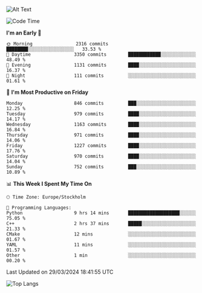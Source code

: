 ![Alt Text](https://media.tenor.com/3Gehha8RO-sAAAAC/goose-dance.gif)

<!--START_SECTION:waka-->
![Code Time](http://img.shields.io/badge/Code%20Time-31%20hrs%2043%20mins-blue)

**I'm an Early 🐤** 

```text
🌞 Morning                2316 commits        ████████░░░░░░░░░░░░░░░░░   33.53 % 
🌆 Daytime                3350 commits        ████████████░░░░░░░░░░░░░   48.49 % 
🌃 Evening                1131 commits        ████░░░░░░░░░░░░░░░░░░░░░   16.37 % 
🌙 Night                  111 commits         ░░░░░░░░░░░░░░░░░░░░░░░░░   01.61 % 
```
📅 **I'm Most Productive on Friday** 

```text
Monday                   846 commits         ███░░░░░░░░░░░░░░░░░░░░░░   12.25 % 
Tuesday                  979 commits         ████░░░░░░░░░░░░░░░░░░░░░   14.17 % 
Wednesday                1163 commits        ████░░░░░░░░░░░░░░░░░░░░░   16.84 % 
Thursday                 971 commits         ████░░░░░░░░░░░░░░░░░░░░░   14.06 % 
Friday                   1227 commits        ████░░░░░░░░░░░░░░░░░░░░░   17.76 % 
Saturday                 970 commits         ████░░░░░░░░░░░░░░░░░░░░░   14.04 % 
Sunday                   752 commits         ███░░░░░░░░░░░░░░░░░░░░░░   10.89 % 
```


📊 **This Week I Spent My Time On** 

```text
🕑︎ Time Zone: Europe/Stockholm

💬 Programming Languages: 
Python                   9 hrs 14 mins       ███████████████████░░░░░░   75.05 % 
C++                      2 hrs 37 mins       █████░░░░░░░░░░░░░░░░░░░░   21.33 % 
CMake                    12 mins             ░░░░░░░░░░░░░░░░░░░░░░░░░   01.67 % 
YAML                     11 mins             ░░░░░░░░░░░░░░░░░░░░░░░░░   01.57 % 
Other                    1 min               ░░░░░░░░░░░░░░░░░░░░░░░░░   00.20 % 
```


 Last Updated on 29/03/2024 18:41:55 UTC
<!--END_SECTION:waka-->

![Top Langs](https://github-readme-stats-rose-phi.vercel.app/api/top-langs/?username=jxncted\&layout=compact&hide=c,assembly,jupyter%20notebook)
